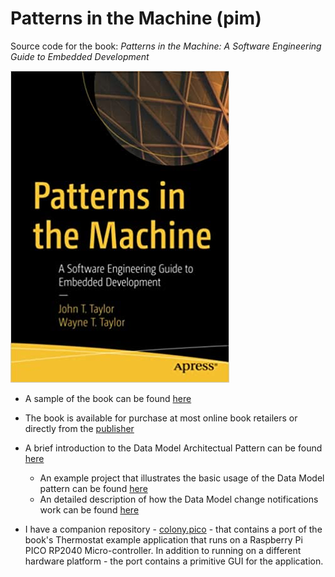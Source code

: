 # Patterns in the Machine (pim)
Source code for the book: _Patterns in the Machine: A Software Engineering Guide to Embedded Development_ 

![alt text](https://github.com/johnttaylor/pim/blob/master/top/book-cover.jpg "Book Cover")

- A sample of the book can be found [here](https://www.amazon.com/Patterns-Machine-Software-Engineering-Development-dp-1484264398/dp/1484264398/ref=mt_other?_encoding=UTF8&me=&qid=&asin=B08TGPJX51&revisionId=&format=2&depth=2)

- The book is available for purchase at most online book retailers or directly from the [publisher](https://www.apress.com/us/book/9781484264393)


- A brief introduction to the Data Model Architectual Pattern can be found [here](https://github.com/johnttaylor/pim/blob/master/README-Intro-DataModel.md) 
  - An example project that illustrates the basic usage of the Data Model pattern can be found [here](https://github.com/johnttaylor/pim/blob/master/projects/Examples/DataModel/README.md)
  - An detailed description of how the Data Model change notifications work can be found [here](https://github.com/johnttaylor/pim/blob/master/README-DataModel-ChangeNotifications.md) 

- I have a companion repository - [colony.pico](https://github.com/johnttaylor/colony.pico/blob/master/projects/Storm/Thermostat/Pico/README.md) - that contains a port of the book's Thermostat example application that runs on a Raspberry Pi PICO RP2040 Micro-controller.  In addition to running on a different hardware platform - the port contains a primitive GUI for the application.
